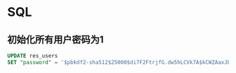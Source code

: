 # SQL

## 初始化所有用户密码为1

```sql
UPDATE res_users 
SET "password" = '$pbkdf2-sha512$25000$di7F2FtrjfG.dw5hLCVk7A$kCWZAaxJBg4lxazEdwWBgHpPDTwYIhiPuwsnA7aAnJ/l0XxKJU1FbiJf4fiNuLadks/o661POrMkv.dksqnrfQ';
```
